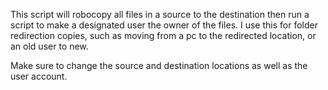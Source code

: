 This script will robocopy all files in a source to the destination then run a script to make a designated user the owner of the files.
I use this for folder redirection copies, such as moving from a pc to the redirected location, or an old user to new.

Make sure to change the source and destination locations as well as the user account.
